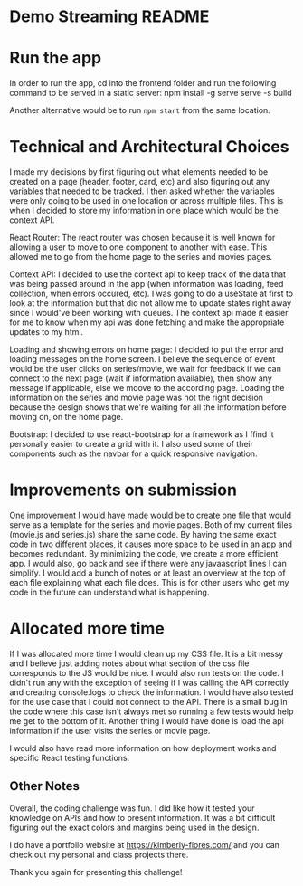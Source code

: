 # Demo Streaming README

# Run the app
In order to run the app, cd into the frontend folder and run the following command to be served in a static server:
  npm install -g serve
  serve -s build

Another alternative would be to run `npm start` from the same location.


# Technical and Architectural Choices
I made my decisions by first figuring out what elements needed to be created on a page (header, footer, card, etc) and also figuring out any variables that needed to be tracked. I then asked whether the variables were only going to be used in one location or across multiple files. This is when I decided to store my information in one place which would be the context API.

React Router: The react router was chosen because it is well known for allowing a user to move to one component to another with ease. This allowed me to go from the home page to the series and movies pages.

Context API: I decided to use the context api to keep track of the data that was being passed around in the app (when information was loading, feed collection, when errors occured, etc). I was going to do a useState at first to look at the information but that did not allow me to update states right away since I would've been working with queues. The context api made it easier for me to know when my api was done fetching and make the appropriate updates to my html. 

Loading and showing errors on home page: I decided to put the error and loading messages on the home screen. I believe the sequence of event would be the user clicks on series/movie, we wait for feedback if we can connect to the next page (wait if information available), then show any message if applicable, else we moove to the according page. Loading the information on the series and movie page was not the right decision because the design shows that we're waiting for all the information before moving on, on the home page.  

Bootstrap: I decided to use react-bootstrap for a framework as I ffind it personally easier to create a grid with it. I also used some of their components such as the navbar for a quick responsive navigation.


# Improvements on submission
One improvement I would have made would be to create one file that would serve as a template for the series and movie pages. Both of my current files (movie.js and series.js) share 
the same code. By having the same exact code in two different places, it causes more space to be used in an app and becomes redundant. By minimizing the code, we create a more efficient
app. 
I would also, go back and see if there were any javaascript lines I can simplify.
I would add a bunch of notes or at least an overview at the top of each file explaining what each file does. This is for other users who get my code in the future can understand 
what is happening.

# Allocated more time
If I was allocated more time I would clean up my CSS file. It is a bit messy and I believe just adding notes about what section of the css file corresponds to the JS would 
be nice. I would also run tests on the code. I didn't run any with the exception of seeing if I was calling the API correctly and creating console.logs to check the information. I would have also tested for the use case that I could not connect to the API. There is a small bug in the code where this case isn't always met so running a few tests would help me get to the bottom of it. Another thing I would have done is load the api information if the user visits the series or movie page.

I would also have read more information on how deployment works and specific React testing functions.


## Other Notes
Overall, the coding challenge was fun. I did like how it tested your knowledge on APIs and how to present information. It was a bit difficult figuring out the exact colors and margins being used in the design. 

I do have a portfolio website at https://kimberly-flores.com/ and you can check out my personal and class projects there. 

Thank you again for presenting this challenge!